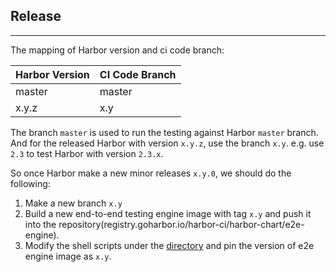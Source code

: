 ## Release
***
The mapping of Harbor version and ci code branch:

| Harbor Version | CI Code Branch |
| -------------- | -------------- |  
|       master     |     master     |
|      x.y.z     |      x.y       |

The branch `master` is used to run the testing against Harbor `master` branch.  
And for the released Harbor with version `x.y.z`, use the branch `x.y`. e.g. use `2.3` to test Harbor with version `2.3.x`.


So once Harbor make a new minor releases `x.y.0`, we should do the following:
1. Make a new branch `x.y`
2. Build a new end-to-end testing engine image with tag `x.y` and push it into the repository(registry.goharbor.io/harbor-ci/harbor-chart/e2e-engine).
3. Modify the shell scripts under the [directory](../resources/io/goharbor) and pin the version of e2e engine image as `x.y`.  